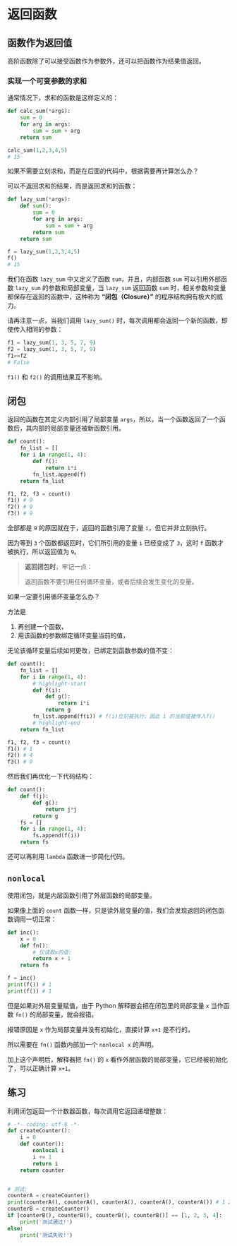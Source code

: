 # 返回函数

## 函数作为返回值

高阶函数除了可以接受函数作为参数外，还可以把函数作为结果值返回。

### 实现一个可变参数的求和

通常情况下，求和的函数是这样定义的：

```python
def calc_sum(*args):
    sum = 0
    for arg in args:
        sum = sum + arg
    return sum

calc_sum(1,2,3,4,5)
# 15
```

如果不需要立刻求和，而是在后面的代码中，根据需要再计算怎么办？

可以不返回求和的结果，而是返回求和的函数：

```python
def lazy_sum(*args):
    def sum():
        sum = 0
        for arg in args:
            sum = sum + arg
        return sum
    return sum

f = lazy_sum(1,2,3,4,5)
f()
# 15
```

我们在函数 `lazy_sum` 中又定义了函数 `sum`，并且，内部函数 `sum` 可以引用外部函数 `lazy_sum` 的参数和局部变量，当 `lazy_sum` 返回函数 `sum` 时，相关参数和变量都保存在返回的函数中，这种称为 **“闭包（Closure）”** 的程序结构拥有极大的威力。

请再注意一点，当我们调用 `lazy_sum()` 时，每次调用都会返回一个新的函数，即使传入相同的参数：

```python
f1 = lazy_sum(1, 3, 5, 7, 9)
f2 = lazy_sum(1, 3, 5, 7, 9)
f1==f2
# False
```

`f1()` 和 `f2()` 的调用结果互不影响。

## 闭包

返回的函数在其定义内部引用了局部变量 `args`，所以，当一个函数返回了一个函数后，其内部的局部变量还被新函数引用。

```python
def count():
    fn_list = []
    for i in range(1, 4):
        def f():
            return i*i
        fn_list.append(f)
    return fn_list

f1, f2, f3 = count()
f1() # 9
f2() # 9
f3() # 9
```

全部都是 `9` 的原因就在于，返回的函数引用了变量 `i`，但它并非立刻执行。

因为等到 `3` 个函数都返回时，它们所引用的变量 `i` 已经变成了 `3`，这时 `f` 函数才被执行，所以返回值为 `9`。

> **返回闭包时**，牢记一点：
>
> 返回函数不要引用任何循环变量，或者后续会发生变化的变量。

如果一定要引用循环变量怎么办？

方法是

1. 再创建一个函数，
2. 用该函数的参数绑定循环变量当前的值，

无论该循环变量后续如何更改，已绑定到函数参数的值不变：

```python
def count():
    fn_list = []
    for i in range(1, 4):
        # highlight-start
        def f(i):
            def g():
                return i*i
            return g
        fn_list.append(f(i)) # f(i)立刻被执行，因此 i 的当前值被传入f()
        # highlight-end
    return fn_list

f1, f2, f3 = count()
f1() # 1
f2() # 4
f3() # 9
```

然后我们再优化一下代码结构：

```python
def count():
    def f(j):
        def g():
            return j*j
        return g
    fs = []
    for i in range(1, 4):
        fs.append(f(i))
    return fs
```

还可以再利用 `lambda` 函数进一步简化代码。

## `nonlocal`

使用闭包，就是内层函数引用了外层函数的局部变量。

如果像上面的 `count` 函数一样，只是读外层变量的值，我们会发现返回的闭包函数调用一切正常：

```python
def inc():
    x = 0
    def fn():
        # 仅读取x的值:
        return x + 1
    return fn

f = inc()
print(f()) # 1
print(f()) # 1
```

但是如果对外层变量赋值，由于 Python 解释器会把在闭包里的局部变量 `x` 当作函数 `fn()` 的局部变量，就会报错。

报错原因是 `x` 作为局部变量并没有初始化，直接计算 `x+1` 是不行的。

所以需要在 `fn()` 函数内部加一个 `nonlocal x` 的声明。

加上这个声明后，解释器把 `fn()` 的 `x` 看作外层函数的局部变量，它已经被初始化了，可以正确计算 `x+1`。

## 练习

利用闭包返回一个计数器函数，每次调用它返回递增整数：

```python
# -*- coding: utf-8 -*-
def createCounter():
    i = 0
    def counter():
        nonlocal i
        i += 1
        return i
    return counter


# 测试:
counterA = createCounter()
print(counterA(), counterA(), counterA(), counterA(), counterA()) # 1 2 3 4 5
counterB = createCounter()
if [counterB(), counterB(), counterB(), counterB()] == [1, 2, 3, 4]:
    print('测试通过!')
else:
    print('测试失败!')
```
